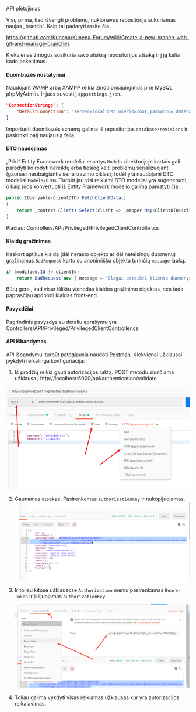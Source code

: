 API plėtojimas

Visų pirma, kad išvengti problemų, nuklonavus repositorija sukuriamas naujas „branch“. Kaip tai padaryti rasite čia.

https://github.com/Kunena/Kunena-Forum/wiki/Create-a-new-branch-with-git-and-manage-branches

Kiekvienas žmogus susikuria savo atsikrą repositorijos atšaką ir į ją kelia kodo pakeitimus.

#### Duombazės nustatymai

Naudojant WAMP arba XAMPP reikia žinoti prisijungimus prie MySQL phpMyAdmin. Ir juos suvesti į `appsettings.json`.

```json
"ConnectionStrings": {
	"DefaultConnection": "server=localhost;userid=root;password=;database=bookstore;"
}		
```

Importuoti duombazės schemą galima iš repositorijos `database/revisions` ir pasirinkti patį naujausią failą. 

#### DTO naudojimas

„Pliki“ Entity Framework modeliai esantys `Models` direktorijoje kartais gali parodyti ko rodyti nereiktų arba tiesiog kelti problemų serializuojant (gaunasi nesibaigiantis serializavimo ciklas), todėl yra naudojami DTO modeliai `Models/DTOs`. Turbūt jau visi reikiami DTO modeliai yra sugeneruoti, o kaip juos konvertuoti iš Entity Framework modelio galima pamatyti čia:

```c#
public IQueryable<ClientDTO> FetchClientData()
{
	return _context.Clients.Select(client => _mapper.Map<ClientDTO>(client));
}
```

Plačiau: Controllers/API/Privileged/PrivilegedClientController.cs

#### Klaidų gražinimas

Kaskart aptikus klaidą (dėl nerasto objekto ar dėl neteisingų duomenų) grąžinamas `BadRequest` kartu su anonimišku objektu turinčių `message` lauką.

```c#
if (modified.Id != clientId)
	return BadRequest(new { message = "Blogai pateikti kliento duomenys." });
```

Būtų gerai, kad visur išliktu vienodas klaidos grąžinimo objektas, nes tada paprasčiau apdoroti klaidas front-end.

#### Pavyzdžiai

Pagrindinis pavyzdys su detaliu aprašymu yra Controllers/API/Privileged/PrivilegedClientController.cs

#### API išbandymas

API išbandymui turbūt patogiausia naudoti [Postman](https://www.getpostman.com/). Kiekvienai užklausai įvykdyti reikalinga konfigūriacija:

1. Iš pradžių reikia gauti autorizacijos raktą.
   POST metodu siunčiama užklausa į http://localhost:5000/api/authentication/validate

![Screenshot_1](assets/Screenshot_1.png)

2. Gaunamas atsakas. Pasirenkamas `authorizationKey` ir nukopijuojamas.
   ![Screenshot_2](assets/Screenshot_2.png)

3. Ir toliau kitose užklausose `Authorization` meniu pasirenkamas `Bearer Token` ir įklijuojamas `authorizationKey`.

   ![Screenshot_3](assets/Screenshot_3.png)

4. Toliau galima vykdyti visas reikiamas užklausas kur yra autorizacijos reikalavimas.



